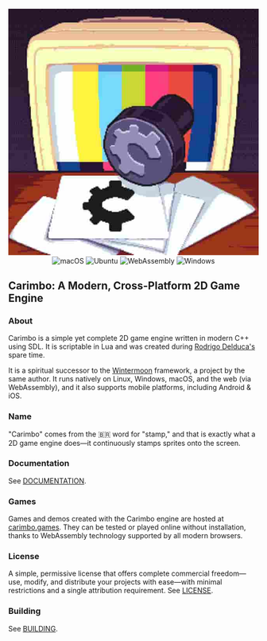 <p align="center">
  <img src="carimbo.jpg" alt="Carimbo: A Modern, Cross-Platform 2D Game Engine" />
  <br />
  <span>
    <!-- <img src="https://github.com/willtobyte/carimbo/actions/workflows/android.yaml/badge.svg?branch=main" alt="Android" /> -->
    <!-- <img src="https://github.com/willtobyte/carimbo/actions/workflows/ios.yaml/badge.svg?branch=main" alt="iOS" /> -->
    <img src="https://github.com/willtobyte/carimbo/actions/workflows/macos.yaml/badge.svg?branch=main" alt="macOS" />
    <img src="https://github.com/willtobyte/carimbo/actions/workflows/ubuntu.yaml/badge.svg?branch=main" alt="Ubuntu" />
    <img src="https://github.com/willtobyte/carimbo/actions/workflows/webassembly.yaml/badge.svg?branch=main" alt="WebAssembly" />
    <img src="https://github.com/willtobyte/carimbo/actions/workflows/windows.yaml/badge.svg?branch=main" alt="Windows" />
  </span>
</p>

## Carimbo: A Modern, Cross-Platform 2D Game Engine

### About

Carimbo is a simple yet complete 2D game engine written in modern C++ using SDL. It is scriptable in Lua and was created during [Rodrigo Delduca's](https://rodrigodelduca.org) spare time.

It is a spiritual successor to the [Wintermoon](https://github.com/wintermoon/wintermoon) framework, a project by the same author. It runs natively on Linux, Windows, macOS, and the web (via WebAssembly), and it also supports mobile platforms, including Android & iOS.

### Name

"Carimbo" comes from the 🇧🇷 word for "stamp," and that is exactly what a 2D game engine does—it continuously stamps sprites onto the screen.

### Documentation

See [DOCUMENTATION](DOCUMENTATION.md).

### Games

Games and demos created with the Carimbo engine are hosted at [carimbo.games](https://carimbo.games). They can be tested or played online without installation, thanks to WebAssembly technology supported by all modern browsers.

### License

A simple, permissive license that offers complete commercial freedom—use, modify, and distribute your projects with ease—with minimal restrictions and a single attribution requirement. See [LICENSE](LICENSE).

### Building

See [BUILDING](BUILDING.md).
